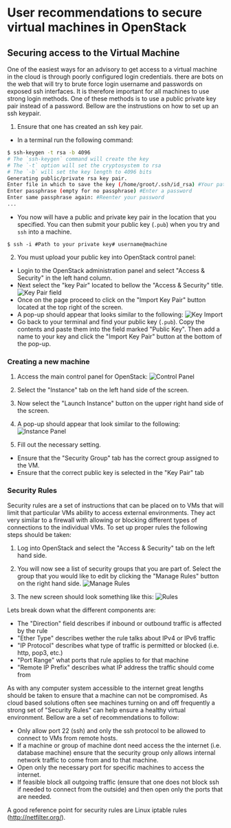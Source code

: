 User recommendations to secure virtual machines in OpenStack
============================================================

Securing access to the Virtual Machine
--------------------------------------

One of the easiest ways for an advisory to get access to a virtual machine in the cloud is through poorly configured login credentials. there are bots on the web that will try to brute force login username and passwords on exposed ssh interfaces. It is therefore important for all machines to use strong login methods. One of these methods is to use a public private key pair instead of a password. Bellow are the instrustions on how to set up an ssh keypair. 

1. Ensure that one has created an ssh key pair.
* In a terminal run the following command:

```bash
$ ssh-keygen -t rsa -b 4096
# The `ssh-keygen` command will create the key
# The `-t` option will set the cryptosystem to rsa
# The `-b` will set the key length to 4096 bits 
Generating public/private rsa key pair.
Enter file in which to save the key (/home/groot/.ssh/id_rsa) #Your path goes here
Enter passphrase (empty for no passphrase) #Enter a password
Enter same passphrase again: #Reenter your password
...
``` 
* You now will have a public and private key pair in the location that you specified. You can then submit your public key (`.pub`) when you try and `ssh` into a machine. 
```
$ ssh -i #Path to your private key# username@machine
```

2. You must upload your public key into OpenStack control panel:
* Login to the OpenStack administration panel and select "Access & Security" in the left hand column. 
* Next select the "key Pair" located to bellow the "Access & Security" title.
![Key Pair field](/UserRecomendation/pic/2017-02-13-211146_956x359_scrot.png)
* Once on the page proceed to click on the "Import Key Pair" button located at the top right of the screen.
* A pop-up should appear that looks similar to the following:
![Key Import](/UserRecomendation/pic/2017-02-13-211418_811x636_scrot.png)
* Go back to your terminal and find your public key (`.pub`). Copy the contents and paste them into the field marked "Public Key". Then add a name to your key and click the "Import Key Pair" button at the bottom of the pop-up.

### Creating a new machine ###

1. Access the main control panel for OpenStack:
![Control Panel](/UserRecomendation/pic/2017-02-13-110643_954x888_scrot.png)

2. Select the "Instance" tab on the left hand side of the screen.

3. Now select the "Launch Instance" button on the upper right hand side of the screen. 

4. A pop-up should appear that look similar to the following:
![Instance Panel](/UserRecomendation/pic/2017-02-14-103717_874x658_scrot.png)

5. Fill out the necessary setting. 
* Ensure that the "Security Group" tab has the correct group assigned to the VM.
* Ensure that the correct public key is selected in the "Key Pair" tab

### Security Rules ###

Security rules are a set of instructions that can be placed on to VMs that will limit that particular VMs ability to access external environments. They act very similar to a firewall with allowing or blocking different types of connections to the individual VMs. To set up proper rules the following steps should be taken:

1. Log into OpenStack and select the "Access & Security" tab on the left hand side. 

2. You will now see a list of security groups that you are part of. Select the group that you would like to edit by clicking the "Manage Rules" button on the right hand side. 
![Manage Rules](/UserRecomendation/pic/2017-02-15-114850_894x464_scrot.png)

3. The new screen should look something like this:
![Rules](/UserRecomendation/pic/2017-02-15-114915_880x665_scrot.png)

Lets break down what the different components are:
* The "Direction" field describes if inbound or outbound traffic is affected by the rule
* "Ether Type" describes wether the rule talks about IPv4 or IPv6 traffic
* "IP Protocol" describes what type of traffic is permitted or blocked (i.e. http, pop3, etc.)
* "Port Range" what ports that rule applies to for that machine
* "Remote IP Prefix" describes what IP address the traffic should come from

As with any computer system accessible to the internet great lengths should be taken to ensure that a machine can not be compromised. As cloud based solutions often see machines turning on and off frequently a strong set of "Security Rules" can help ensure a healthy virtual environment. Bellow are a set of recommendations to follow:
* Only allow port 22 (ssh) and only the ssh protocol to be allowed to connect to VMs from remote hosts. 
* If a machine or group of machine dont need access the the internet (i.e. database machine) ensure that the security group only allows internal network traffic to come from and to that machine. 
* Open only the necessary port for specific machines to access the internet.
* If feasible block all outgoing traffic (ensure that one does not block ssh if needed to connect from the outside) and then open only the ports that are needed. 

A good reference point for security rules are Linux iptable rules (http://netfilter.org/).

